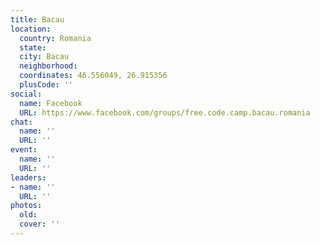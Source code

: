 ```yaml
---
title: Bacau
location:
  country: Romania
  state: 
  city: Bacau
  neighborhood: 
  coordinates: 46.556049, 26.915356
  plusCode: ''
social:
  name: Facebook
  URL: https://www.facebook.com/groups/free.code.camp.bacau.romania
chat:
  name: ''
  URL: ''
event:
  name: ''
  URL: ''
leaders:
- name: ''
  URL: ''
photos:
  old: 
  cover: ''
---
```

